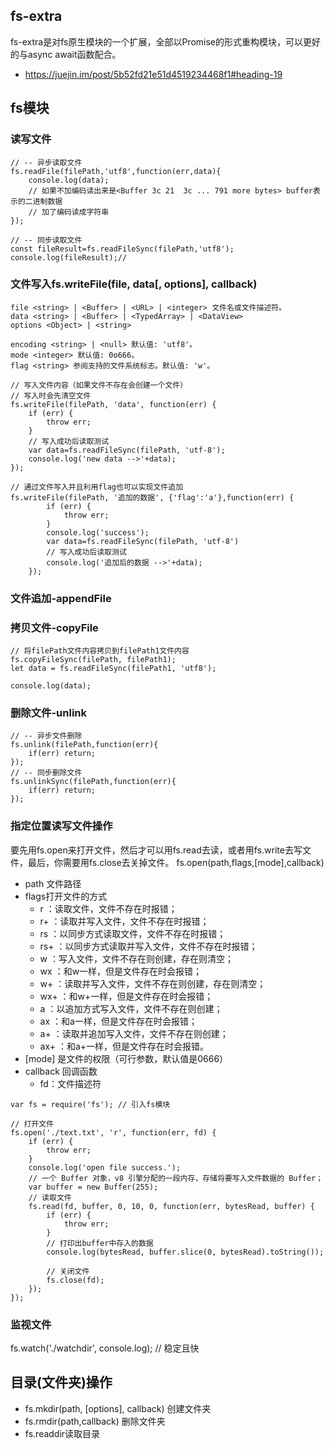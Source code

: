 ## fs-extra

fs-extra是对fs原生模块的一个扩展，全部以Promise的形式重构模块，可以更好的与async await函数配合。

- https://juejin.im/post/5b52fd21e51d4519234468f1#heading-19

## fs模块

### 读写文件


```tsx
// -- 异步读取文件
fs.readFile(filePath,'utf8',function(err,data){
    console.log(data);
    // 如果不加编码读出来是<Buffer 3c 21  3c ... 791 more bytes> buffer表示的二进制数据
    // 加了编码读成字符串
});

// -- 同步读取文件
const fileResult=fs.readFileSync(filePath,'utf8');
console.log(fileResult);// 

```
### 文件写入fs.writeFile(file, data[, options], callback)

```tsx
file <string> | <Buffer> | <URL> | <integer> 文件名或文件描述符。
data <string> | <Buffer> | <TypedArray> | <DataView>
options <Object> | <string>

encoding <string> | <null> 默认值: 'utf8'。
mode <integer> 默认值: 0o666。
flag <string> 参阅支持的文件系统标志。默认值: 'w'。
```
```tsx
// 写入文件内容（如果文件不存在会创建一个文件）
// 写入时会先清空文件
fs.writeFile(filePath, 'data', function(err) {
    if (err) {
        throw err;
    }
    // 写入成功后读取测试
    var data=fs.readFileSync(filePath, 'utf-8');
    console.log('new data -->'+data);
});

// 通过文件写入并且利用flag也可以实现文件追加
fs.writeFile(filePath, '追加的数据', {'flag':'a'},function(err) {
	    if (err) {
	        throw err;
	    }
	    console.log('success');
	    var data=fs.readFileSync(filePath, 'utf-8')
	    // 写入成功后读取测试
	    console.log('追加后的数据 -->'+data);
	});

```

### 文件追加-appendFile

### 拷贝文件-copyFile

```tsx
// 将filePath文件内容拷贝到filePath1文件内容
fs.copyFileSync(filePath, filePath1);
let data = fs.readFileSync(filePath1, 'utf8');

console.log(data); 
```
### 删除文件-unlink

```tsx
// -- 异步文件删除
fs.unlink(filePath,function(err){
	if(err) return;
});
// -- 同步删除文件
fs.unlinkSync(filePath,function(err){
    if(err) return;
});

```

### 指定位置读写文件操作

要先用fs.open来打开文件，然后才可以用fs.read去读，或者用fs.write去写文件，最后，你需要用fs.close去关掉文件。
fs.open(path,flags,[mode],callback)
- path 文件路径
- flags打开文件的方式
  * r ：读取文件，文件不存在时报错；
  * r+ ：读取并写入文件，文件不存在时报错；
  * rs ：以同步方式读取文件，文件不存在时报错；
  * rs+ ：以同步方式读取并写入文件，文件不存在时报错；
  * w ：写入文件，文件不存在则创建，存在则清空；
  * wx ：和w一样，但是文件存在时会报错；
  * w+ ：读取并写入文件，文件不存在则创建，存在则清空；
  * wx+ ：和w+一样，但是文件存在时会报错；
  * a ：以追加方式写入文件，文件不存在则创建；
  * ax ：和a一样，但是文件存在时会报错；
  * a+ ：读取并追加写入文件，文件不存在则创建；
  * ax+ ：和a+一样，但是文件存在时会报错。  
- [mode] 是文件的权限（可行参数，默认值是0666）
- callback 回调函数
  - fd：文件描述符

```tsx
var fs = require('fs'); // 引入fs模块
 
// 打开文件
fs.open('./text.txt', 'r', function(err, fd) {
    if (err) {
        throw err;
    }
    console.log('open file success.');
    // 一个 Buffer 对象，v8 引擎分配的一段内存，存储将要写入文件数据的 Buffer；
    var buffer = new Buffer(255);
    // 读取文件
    fs.read(fd, buffer, 0, 10, 0, function(err, bytesRead, buffer) {
        if (err) {
            throw err;
        }
        // 打印出buffer中存入的数据
        console.log(bytesRead, buffer.slice(0, bytesRead).toString());
 
        // 关闭文件
        fs.close(fd);
    });
});
```

### 监视文件

fs.watch('./watchdir', console.log); // 稳定且快

## 目录(文件夹)操作

- fs.mkdir(path, [options], callback) 创建文件夹
- fs.rmdir(path,callback) 删除文件夹
- fs.readdir读取目录
